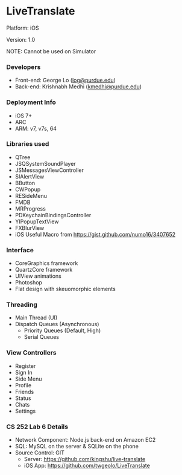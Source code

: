 LiveTranslate
=============
Platform: iOS

Version: 1.0

NOTE: Cannot be used on Simulator

### Developers
- Front-end: George Lo (log@purdue.edu)
- Back-end: Krishnabh Medhi (kmedhi@purdue.edu)

### Deployment Info
- iOS 7+
- ARC
- ARM: v7, v7s, 64

### Libraries used
- QTree
- JSQSystemSoundPlayer
- JSMessagesViewController
- SIAlertView
- BButton
- CWPopup
- RESideMenu
- FMDB
- MRProgress
- PDKeychainBindingsController
- YIPopupTextView
- FXBlurView
- iOS Useful Macro from https://gist.github.com/numo16/3407652

### Interface
- CoreGraphics framework
- QuartzCore framework
- UIView animations
- Photoshop
- Flat design with skeuomorphic elements

### Threading
- Main Thread (UI)
- Dispatch Queues (Asynchronous)
	- Priority Queues (Default, High)
	- Serial Queues

### View Controllers
- Register
- Sign In
- Side Menu
- Profile
- Friends
- Status
- Chats
- Settings

### CS 252 Lab 6 Details
- Network Component: Node.js back-end on Amazon EC2
- SQL: MySQL on the server & SQLite on the phone
- Source Control: GIT
	- Server: https://github.com/kingshu/live-translate
	- iOS App: https://github.com/twgeolo/LiveTranslate

